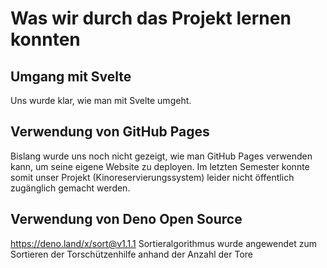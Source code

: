 # Was wir durch das Projekt lernen konnten

## Umgang mit Svelte
Uns wurde klar, wie man mit Svelte umgeht.

## Verwendung von GitHub Pages
Bislang wurde uns noch nicht gezeigt, wie man GitHub Pages verwenden kann, um seine eigene Website zu deployen. 
Im letzten Semester konnte somit unser Projekt (Kinoreservierungssystem) leider nicht öffentlich zugänglich gemacht werden.

## Verwendung von Deno Open Source 
https://deno.land/x/sort@v1.1.1
Sortieralgorithmus wurde angewendet zum Sortieren der Torschützenhilfe anhand der Anzahl der Tore